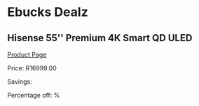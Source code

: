 
# Ebucks Dealz
## Hisense 55'' Premium 4K Smart QD ULED
[Product Page](https://www.ebucks.com/web/shop/productSelected.do?prodId=1059220770&catId=363628279)

Price: R16999.00

Savings: 

Percentage off: %
	